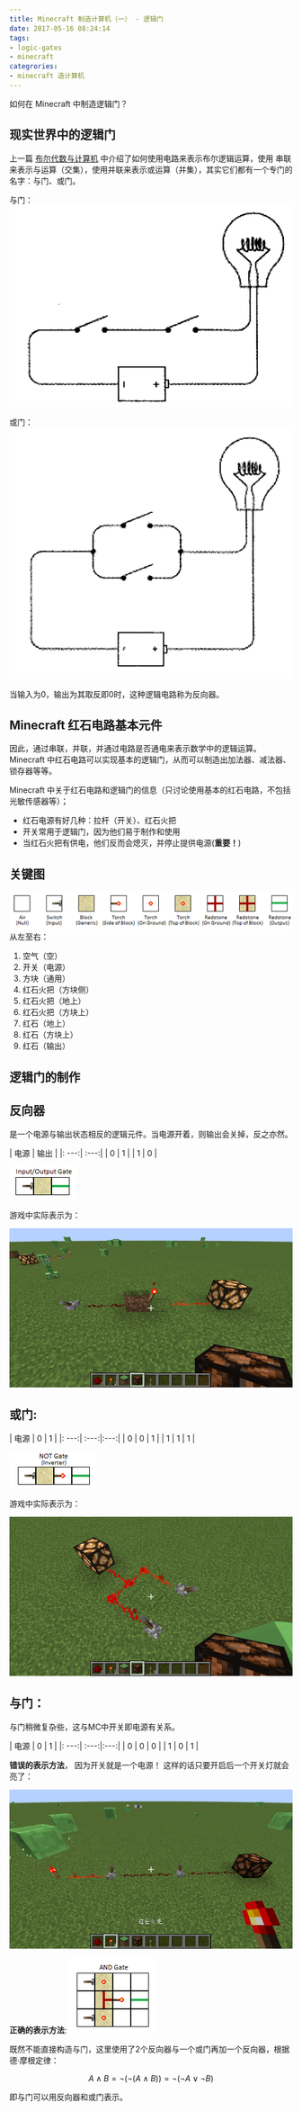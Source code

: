 ```yaml
---
title: Minecraft 制造计算机（一） - 逻辑门
date: 2017-05-16 08:24:14
tags:
- logic-gates
- minecraft
categrories:
- minecraft 造计算机
---
```


如何在 Minecraft 中制造逻辑门？

<!-- more -->

现实世界中的逻辑门
----
上一篇 [布尔代数与计算机](/bool) 中介绍了如何使用电路来表示布尔逻辑运算，使用
串联来表示与运算（交集），使用并联来表示或运算（并集），其实它们都有一个专门的名字：与门、或门。

与门：
![](/images/bool/01.png)

或门：
![](/images/bool/02.png)

当输入为0，输出为其取反即0时，这种逻辑电路称为反向器。

Minecraft 红石电路基本元件
---

因此，通过串联，并联，并通过电路是否通电来表示数学中的逻辑运算。Minecraft 中红石电路可以实现基本的逻辑门，从而可以制造出加法器、减法器、锁存器等等。

Minecraft 中关于红石电路和逻辑门的信息（只讨论使用基本的红石电路，不包括光敏传感器等）；

+ 红石电源有好几种：拉杆（开关）、红石火把
+ 开关常用于逻辑门，因为他们易于制作和使用
+ 当红石火把有供电，他们反而会熄灭，并停止提供电源(**重要！**)

关键图
---

![](/images/mc/MCGatesKey.png)
从左至右：

1. 空气（空）
2. 开关（电源）
3. 方块（通用）
4. 红石火把（方块侧）
5. 红石火把（地上）
6. 红石火把（方块上）
7. 红石（地上）
8. 红石（方块上）
9. 红石（输出）

逻辑门的制作
---

## 反向器

是一个电源与输出状态相反的逻辑元件。当电源开着，则输出会关掉，反之亦然。

| 电源 | 输出 |
|: ---:| :---:|
|  0   |   1  |
|  1   |   0  |

![](/images/mc/BasicGate.png)

游戏中实际表示为：

![](/images/mc/01.png)

## 或门:

| 电源 |   0  |  1  |
|: ---:| :---:|:---:|
|  0   |   0  |  1  |
|  1   |   1  |  1  |

![](/images/mc/NotGate.png)

游戏中实际表示为：

![](/images/mc/02.png)

## 与门：

与门稍微复杂些，这与MC中开关即电源有关系。

| 电源 |   0  |  1  |
|: ---:| :---:|:---:|
|  0   |   0  |  0  |
|  1   |   0  |  1  |

**错误的表示方法**， 因为开关就是一个电源！ 这样的话只要开启后一个开关灯就会亮了：

![](/images/mc/03.png)

**正确的表示方法**:
![](/images/mc/ANDgate.png)

既然不能直接构造与门，这里使用了2个反向器与一个或门再加一个反向器，根据德·摩根定律：

$$ A \land B = \neg ( \neg (A \land B)) = \neg ( \neg A \lor \neg B) $$ 

即与门可以用反向器和或门表示。


